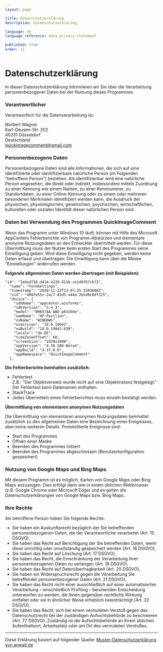```yaml
---
layout: page

title: Datenschutzerklärung
description: Datenschutzerklärung.

language: de
language_reference: data-privacy-statement

published: true
order: 11
---
```


# Datenschutzerklärung

In dieser Datenschutzerklärung informieren wir Sie über die Verarbeitung personenbezogener Daten bei der Nutzung dieses Programmes.

### Verantwortlicher

Verantwortlich für die Datenverarbeitung ist:

Norbert Wagner<br/>
Karl-Geusen-Str. 202<br/>
40231 Düsseldorf<br/>
Deutschland<br>
<a href="mailto:quickimagecomment@gmail.com">quickimagecomment@gmail.com</a>

### Personenbezogene Daten

Personenbezogene Daten sind alle Informationen, die sich auf eine identifizierte oder identifizierbare natürliche Person (im Folgenden "betroffene Person") beziehen. Als identifizierbar wird eine natürliche Person angesehen, die direkt oder indirekt, insbesondere mittels Zuordnung zu einer Kennung wie einem Namen, zu einer Kennnummer, zu Standortdaten, zu einer Online-Kennung oder zu einem oder mehreren besonderen Merkmalen identifiziert werden kann, die Ausdruck der physischen, physiologischen, genetischen, psychischen, wirtschaftlichen, kulturellen oder sozialen Identität dieser natürlichen Person sind.

### Daten bei Verwendung des Programmes QuickImageComment

Wenn das Programm unter Windows 10 läuft, können mit Hilfe des Microsoft AppCenters Fehlerberichte von Programm-Abstürzen und elementare anonyme Nutzungsdaten an den Entwickler übermittelt werden. Für diese Übermittlung muss der Nutzer beim ersten Start des Programmes seine Einwilligung geben. Wird diese Einwilligung nicht gegeben, werden keine Daten erfasst und übertragen. Die Einwilligung kann über die Maske "Einstellungen" widerrufen werden.

**Folgende allgemeinen Daten werden übertragen (mit Beispielen):**

    "id": "2ebed716-d414-4229-811b-ce148f67cb72",  
      "name": "FormSettings",  
      "timestamp": "2020-11-22T13:07:25.5593608Z",  
      "sid": "d06fe55c-2ac7-42d5-a44a-2b5d0c0df325",  
      "device": {  
        "sdkName": "appcenter.winforms",  
        "sdkVersion": "3.4.3",  
        "model": "WH657AA-ABD p6310de",  
        "oemName": "HP-Pavilion",  
        "osName": "WINDOWS",  
        "osVersion": "10.0.19041",  
        "osBuild": "10.0.19041.630",  
        "locale": "de-DE",  
        "timeZoneOffset": 60,  
        "screenSize": "1920x1080",  
        "appVersion": "4.36-X86-Beta4",  
        "appBuild": "4.37.0.0",  
        "appNamespace": "QuickImageComment"  
      },

**Die Fehlerberichte beinhalten zusätzlich:**

- Fehlertext  
    Z.B.: "Der Objektverweis wurde nicht auf eine Objektinstanz festgelegt."  
    Der Fehlertext kann Dateinamen enthalten.
- StackTrace
- Jedes Übermitteln eines Fehlerberichtes muss einzeln bestätigt werden.

**Übermittlung von elementaren anonymen Nutzungsdaten**

Die Übermittlung von elementaren anonymen Nutzungsdaten beinhaltet zusätzlich zu den allgemeinen Daten eine Bezeichnung eines Ereignisses, aber keine weiteren Details. Protokollierte Ereignisse sind:

- Start des Programmes
- Öffnen einer Maske
- Beenden des Programmes initiiert
- Beenden des Programmes abgeschlossen (Benutzerkonfiguration gespeichert)

### Nutzung von Google Maps und Bing Maps

Mit diesem Programm ist es möglich, Karten von Google Maps oder Bing Maps anzuzeigen. Dies erfolgt dann wie in einem üblichen Webbrowser (z.B. Google Chrome oder Microsoft Edge) und es gelten die Datenschutzerklärungen von Google Maps bzw. Bing Maps.

### Ihre Rechte

Als betroffene Person haben Sie folgende Rechte:

- Sie haben ein Auskunftsrecht bezüglich der Sie betreffenden personenbezogenen Daten, die der Verantwortliche verarbeitet (Art. 15 DSGVO),
- Sie haben das Recht auf Berichtigung der Sie betreffenden Daten, wenn diese unrichtig oder unvollständig gespeichert werden (Art. 16 DSGVO),
- Sie haben das Recht auf Löschung (Art. 17 DSGVO),
- Sie haben das Recht, die Einschränkung der Verarbeitung Ihrer personenbezogenen Daten zu verlangen (Art. 18 DSGVO),
- Sie haben das Recht auf Datenübertragbarkeit (Art. 20 DSGVO),
- Sie haben ein Widerspruchsrecht gegen die Verarbeitung Sie betreffender personenbezogener Daten (Art. 21 DSGVO),
- Sie haben das Recht nicht einer ausschließlich auf einer automatisierten Verarbeitung – einschließlich Profiling – beruhenden Entscheidung unterworfen zu werden, die Ihnen gegenüber rechtliche Wirkung entfaltet oder sie in ähnlicher Weise erheblich beeinträchtigt (Art. 22 DSGVO),
- Sie haben das Recht, sich bei einem vermuteten Verstoß gegen das Datenschutzrecht bei der zuständigen Aufsichtsbehörde zu beschweren (Art. 77 DSGVO). Zuständig ist die Aufsichtsbehörde an Ihrem üblichen Aufenthaltsort, Arbeitsplatz oder am Ort des vermuteten Verstoßes.

---
Diese Erklärung basiert auf folgender Quelle: [Muster-Datenschutzerklärung von anwalt.de](https://www.anwalt.de/vorlage/muster-datenschutzerklaerung.php)
